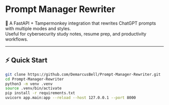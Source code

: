 # Prompt Manager Rewriter

🚀 A FastAPI + Tampermonkey integration that rewrites ChatGPT prompts with multiple modes and styles.  
Useful for cybersecurity study notes, resume prep, and productivity workflows.

---

## ⚡ Quick Start

```bash
git clone https://github.com/DemarcusBell/Prompt-Manager-Rewriter.git
cd Prompt-Manager-Rewriter
python3 -m venv .venv
source .venv/bin/activate
pip install -r requirements.txt
uvicorn app.main:app --reload --host 127.0.0.1 --port 8000

